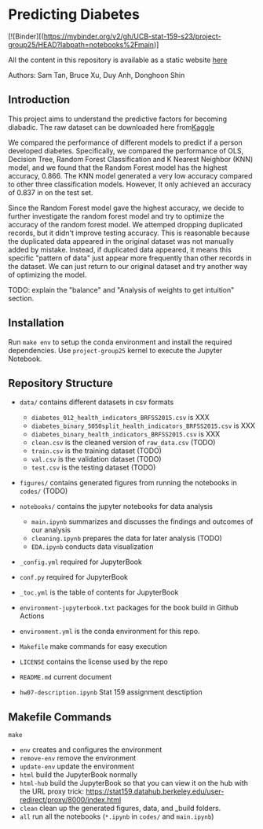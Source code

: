 # Predicting Diabetes

[![Binder][(https://mybinder.org/v2/gh/UCB-stat-159-s23/project-group25/HEAD?labpath=notebooks%2Fmain)]

All the content in this repository is available as a static website [here](https://ucb-stat-159-s23.github.io/project-group25/)

Authors: Sam Tan, Bruce Xu, Duy Anh, Donghoon Shin

## Introduction

This project aims to understand the predictive factors for becoming diabadic. The raw dataset can be downloaded here from[Kaggle](https://www.kaggle.com/datasets/alexteboul/diabetes-health-indicators-dataset)

We compared the performance of different models to predict if a person developed diabetes. Specifically, we compared the performance of OLS,  Decision Tree, Random Forest Classification and K Nearest Neighbor (KNN) model, and we found that the Random Forest model has the highest accuracy, 0.866. The KNN model generated a very low accuracy compared to other three classification models. However, It only achieved an accuracy of 0.837 in on the test set. 

Since the Random Forest model gave the highest accuracy, we decide to further investigate the random forest model and try to optimize the accuracy of the random forest model. We attemped dropping duplicated records, but it didn't improve testing accuracy. This is reasonable because the duplicated data appeared in the original dataset was not manually added by mistake. Instead, if duplicated data appeared, it means this specific "pattern of data" just appear more frequently than other records in the dataset. We can just return to our original dataset and try another way of optimizing the model.

TODO: explain the "balance" and "Analysis of weights to get intuition" section. 


## Installation

Run `make env` to setup the conda environment and install the required dependencies. Use `project-group25` kernel to execute the Jupyter Notebook. 

## Repository Structure

- `data/` contains different datasets in csv formats
  - `diabetes_012_health_indicators_BRFSS2015.csv` is XXX
  - `diabetes_binary_5050split_health_indicators_BRFSS2015.csv` is XXX 
  - `diabetes_binary_health_indicators_BRFSS2015.csv` is XXX
  - `clean.csv` is the cleaned version of `raw_data.csv` (TODO)
  - `train.csv` is the training dataset (TODO)
  - `val.csv` is the validation dataset (TODO)
  - `test.csv` is the testing dataset (TODO)
- `figures/` contains generated figures from running the notebooks in `codes/` (TODO)
- `notebooks/` contains the jupyter notebooks for data analysis
  - `main.ipynb` summarizes and discusses the findings and outcomes of our analysis
  - `cleaning.ipynb` prepares the data for later analysis (TODO)
  - `EDA.ipynb` conducts data visualization 

- `_config.yml` required for JupyterBook
- `conf.py` required for JupyterBook
- `_toc.yml` is the table of contents for JupyterBook
- `environment-jupyterbook.txt` packages for the book build in Github Actions
- `environment.yml` is the conda environment for this repo.
- `Makefile` make commands for easy execution
- `LICENSE` contains the license used by the repo
- `README.md` current document
- `hw07-description.ipynb` Stat 159 assignment desctiption

## Makefile Commands

`make`
- `env` creates and configures the environment
- `remove-env` remove the environment
- `update-env` update the environment
- `html` build the JupyterBook normally
- `html-hub` build the JupyterBook so that you can view it on the hub with the URL proxy trick: https://stat159.datahub.berkeley.edu/user-redirect/proxy/8000/index.html
- `clean` clean up the generated figures, data, and _build folders.
- `all` run all the notebooks (`*.ipynb` in `codes/` and `main.ipynb`)


